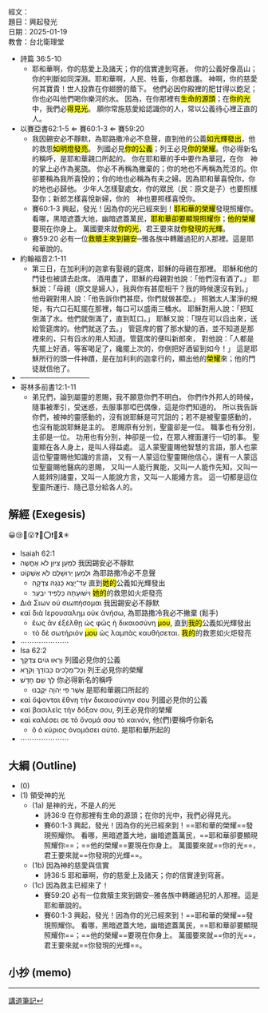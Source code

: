 經文：   
題目：興起發光   
日期：2025-01-19   
教會：台北衛理堂   


- 詩篇 36:5-10
	- 耶和華啊，你的慈愛上及諸天；你的信實達到穹蒼。 你的公義好像高山；你的判斷如同深淵。耶和華啊，人民、牲畜，你都救護。 神啊，你的慈愛何其寶貴！世人投靠在你翅膀的蔭下。 他們必因你殿裡的肥甘得以飽足；你也必叫他們喝你樂河的水。 因為，在你那裡有<mark>生命的源頭</mark>；在<mark>你的光</mark>中，我們必<mark>得見光</mark>。 願你常施慈愛給認識你的人，常以公義待心裡正直的人。 
- 以賽亞書62:1-5 ⇐ 賽60:1-3 ⇐ 賽59:20
	- 我因錫安必不靜默，為耶路撒冷必不息聲，直到他的公義<mark>如光輝發出</mark>，他的救恩<mark>如明燈發亮</mark>。 列國必見<mark>你的公義</mark>；列王必見<mark>你的榮耀</mark>。你必得新名的稱呼，是耶和華親口所起的。 你在耶和華的手中要作為華冠，在你　神的掌上必作為冕旒。 你必不再稱為撇棄的；你的地也不再稱為荒涼的。你卻要稱為我所喜悅的；你的地也必稱為有夫之婦。因為耶和華喜悅你，你的地也必歸他。 少年人怎樣娶處女，你的眾民（民：原文是子）也要照樣娶你；新郎怎樣喜悅新婦，你的　神也要照樣喜悅你。 
	- 賽60:1-3 興起，發光！因為你的光已經來到！<mark>耶和華的榮耀</mark>發現照耀你。 看哪，黑暗遮蓋大地，幽暗遮蓋萬民，<mark>耶和華卻要顯現照耀你</mark>；<mark>他的榮耀</mark>要現在你身上。 萬國要來就<mark>你的光</mark>，君王要來就<mark>你發現的光輝</mark>。 
	- 賽59:20 必有一位<mark>救贖主來到錫安</mark>─雅各族中轉離過犯的人那裡。這是耶和華說的。 
- 約翰福音2:1-11
	- 第三日，在加利利的迦拿有娶親的筵席，耶穌的母親在那裡。 耶穌和他的門徒也被請去赴席。 酒用盡了，耶穌的母親對他說：「他們沒有酒了。」 耶穌說：「母親（原文是婦人），我與你有甚麼相干？我的時候還沒有到。」 他母親對用人說：「他告訴你們甚麼，你們就做甚麼。」 照猶太人潔淨的規矩，有六口石缸擺在那裡，每口可以盛兩三桶水。 耶穌對用人說：「把缸倒滿了水。他們就倒滿了，直到缸口。」 耶穌又說：「現在可以舀出來，送給管筵席的。他們就送了去。」 管筵席的嘗了那水變的酒，並不知道是那裡來的，只有舀水的用人知道。管筵席的便叫新郎來， 對他說：「人都是先擺上好酒，等客喝足了，纔擺上次的，你倒把好酒留到如今！」 這是耶穌所行的頭一件神蹟，是在加利利的迦拿行的，顯出他的<mark>榮耀</mark>來；他的門徒就信他了。 
- ──────────────
- 哥林多前書12:1-11
	- 弟兄們，論到屬靈的恩賜，我不願意你們不明白。 你們作外邦人的時候，隨事被牽引，受迷惑，去服事那啞巴偶像，這是你們知道的。 所以我告訴你們，被神的靈感動的，沒有說耶穌是可咒詛的；若不是被聖靈感動的，也沒有能說耶穌是主的。 恩賜原有分別，聖靈卻是一位。 職事也有分別，主卻是一位。 功用也有分別，神卻是一位，在眾人裡面運行一切的事。 聖靈顯在各人身上，是叫人得益處。 這人蒙聖靈賜他智慧的言語，那人也蒙這位聖靈賜他知識的言語， 又有一人蒙這位聖靈賜他信心，還有一人蒙這位聖靈賜他醫病的恩賜， 又叫一人能行異能，又叫一人能作先知，又叫一人能辨別諸靈，又叫一人能說方言，又叫一人能繙方言。 這一切都是這位聖靈所運行、隨己意分給各人的。 


## 解經 (Exegesis)
😀😢🤔😮❓❌⭕❗🎀🎗️✳

- ‎Isaiah 62:1
- לְמַעַן צִיּוֹן לֹא אֶחֱשֶׁה 我因錫安必不靜默
- וּלְמַעַן יְרוּשָׁלִַם לֹא אֶשְׁקוֹט 為耶路撒冷必不息聲
	- עַד־יֵצֵא כַנֹּגַהּ צִדְקָהּ 直到<mark>她的</mark>公義如光輝發出
	- וִישׁוּעָתָהּ כְּלַפִּיד יִבְעָר׃ <mark>她的</mark>的救恩如火炬發亮
- Διὰ Σιων οὐ σιωπήσομαι 我因錫安必不靜默
- καὶ διὰ Ιερουσαλημ οὐκ ἀνήσω, 為耶路撒冷我必不撇棄 (鬆手)
	- ἕως ἂν ἐξέλθῃ ὡς φῶς ἡ δικαιοσύνη <mark>μου</mark>, 直到<mark>我的</mark>公義如光輝發出
	- τὸ δὲ σωτήριόν <mark>μου</mark> ὡς λαμπὰς καυθήσεται. <mark>我的</mark>的救恩如火炬發亮
- ⋯⋯⋯⋯⋯⋯⋯
- Isa 62:2
- וְרָאוּ גוֹיִם צִדְקֵךְ 列國必見你的公義
- וְכָל־מְלָכִים כְּבוֹדֵךְ וְקֹרָא 列王必見你的榮耀
- לָךְ שֵׁם חָדָשׁ 你必得新名的稱呼
	- אֲשֶׁר פִּי יְהוָה יִקֳּבֶנּוּ׃ 是耶和華親口所起的
- καὶ ὄψονται ἔθνη τὴν δικαιοσύνην σου 列國必見你的公義
- καὶ βασιλεῖς τὴν δόξαν σου, 列王必見你的榮耀
- καὶ καλέσει σε τὸ ὄνομά σου τὸ καινόν, 他(們)要稱呼你新名
	- ὃ ὁ κύριος ὀνομάσει αὐτό. 是耶和華所起的
- ⋯⋯⋯⋯⋯⋯⋯


## 大綱 (Outline)

- (0)
- (1) 領受神的光
	- (1a) 是神的光，不是人的光
		- 詩36:9 在你那裡有生命的源頭；在你的光中，我們必得見光。 
		- 賽60:1-3 興起，發光！因為你的光已經來到！==耶和華的榮耀==發現照耀你。 看哪，黑暗遮蓋大地，幽暗遮蓋萬民，==耶和華卻要顯現照耀你==；==他的榮耀==要現在你身上。 萬國要來就==你的光==，君王要來就==你發現的光輝==。
	- (1b) 因為神的慈愛與信實
		- 詩36:5 耶和華啊，你的慈愛上及諸天；你的信實達到穹蒼。 
	- (1c) 因為救主已經來了！
		- 賽59:20 必有一位救贖主來到錫安─雅各族中轉離過犯的人那裡。這是耶和華說的。 
		- 賽60:1-3 興起，發光！因為你的光已經來到！==耶和華的榮耀==發現照耀你。 看哪，黑暗遮蓋大地，幽暗遮蓋萬民，==耶和華卻要顯現照耀你==；==他的榮耀==要現在你身上。 萬國要來就==你的光==，君王要來就==你發現的光輝==。
## 小抄 (memo)




---


[講道筆記↵](README.md)


